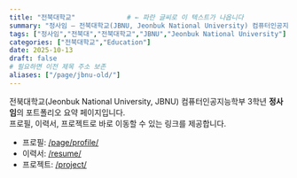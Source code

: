 ```yaml
---
title: "전북대학교"             # ← 파란 글씨로 이 텍스트가 나옵니다
summary: "정사임 — 전북대학교(JBNU, Jeonbuk National University) 컴퓨터인공지능학부 3학년 포트폴리오 요약"
tags: ["정사임","전북대","전북대학교","JBNU","Jeonbuk National University"]
categories: ["전북대학교","Education"]
date: 2025-10-13
draft: false
# 필요하면 이전 제목 주소 보존
aliases: ["/page/jbnu-old/"]
---
```


전북대학교(Jeonbuk National University, JBNU) 컴퓨터인공지능학부 3학년 **정사임**의 포트폴리오 요약 페이지입니다.  
프로필, 이력서, 프로젝트로 바로 이동할 수 있는 링크를 제공합니다.

- 프로필: [/page/profile/](/page/profile/)
- 이력서: [/resume/](/resume/)
- 프로젝트: [/project/](/project/)
